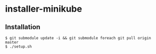 # installer-minikube

## Installation

```
$ git submodule update -i && git submodule foreach git pull origin master
$ ./setup.sh
```
